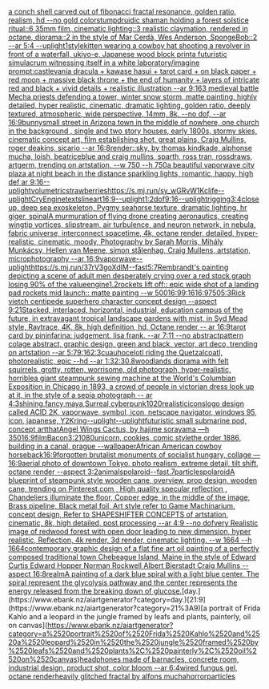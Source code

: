 [a conch shell carved out of fibonacci fractal resonance, golden ratio, realism, hd --no gold color](https://www.ebank.nz/aiartgenerator?category=a%2520conch%2520shell%2520carved%2520out%2520of%2520fibonacci%2520fractal%2520resonance%2C%2520golden%2520ratio%2C%2520realism%2C%2520hd%2520--no%2520gold%2520color)[stump](https://www.ebank.nz/aiartgenerator?category=stump)[druidic shaman holding a forest solstice ritual::6 35mm film, cinematic lighting::3 realistic claymation, rendered in octane, diorama::2 in the style of Mar Cerdà, Wes Anderson, SpongeBob::2 --ar 5:4 --uplight](https://www.ebank.nz/aiartgenerator?category=druidic%2520shaman%2520holding%2520a%2520forest%2520solstice%2520ritual%3A%3A6%252035mm%2520film%2C%2520cinematic%2520lighting%3A%3A3%2520realistic%2520claymation%2C%2520rendered%2520in%2520octane%2C%2520diorama%3A%3A2%2520in%2520the%2520style%2520of%2520Mar%2520Cerd%C3%A0%2C%2520Wes%2520Anderson%2C%2520SpongeBob%3A%3A2%2520--ar%25205%3A4%2520--uplight)[1](https://www.ebank.nz/aiartgenerator?category=1)[style](https://www.ebank.nz/aiartgenerator?category=style)[kitten wearing a cowboy hat shooting a revolver in front of a waterfall, ukiyo-e, Japanese wood block print](https://www.ebank.nz/aiartgenerator?category=kitten%2520wearing%2520a%2520cowboy%2520hat%2520shooting%2520a%2520revolver%2520in%2520front%2520of%2520a%2520waterfall%2C%2520ukiyo-e%2C%2520Japanese%2520wood%2520block%2520print)[a futuristic simulacrum witnessing itself in a white laboratory](https://www.ebank.nz/aiartgenerator?category=a%2520futuristic%2520simulacrum%2520witnessing%2520itself%2520in%2520a%2520white%2520laboratory)[/imagine prompt:castlevania dracula + kawase hasui + tarot card + on black paper + red moon + massive black throne + the end of humanity + layers of intricate red and black + vivid details + realistic illustration --ar 9:16](https://www.ebank.nz/aiartgenerator?category=/imagine%2520prompt%3Acastlevania%2520dracula%2520%2B%2520kawase%2520hasui%2520%2B%2520tarot%2520card%2520%2B%2520on%2520black%2520paper%2520%2B%2520red%2520moon%2520%2B%2520massive%2520black%2520throne%2520%2B%2520the%2520end%2520of%2520humanity%2520%2B%2520layers%2520of%2520intricate%2520red%2520and%2520black%2520%2B%2520vivid%2520details%2520%2B%2520realistic%2520illustration%2520--ar%25209%3A16)[3 medieval battle Mecha priests defending a tower, winter snow storm, matte painting, highly detailed, hyper realistic, cinematic, dramatic lighting, golden ratio, deeply textured, atmospheric, wide perspective, 14mm, 8k, --no dof, --ar 16:9](https://www.ebank.nz/aiartgenerator?category=3%2520medieval%2520battle%2520Mecha%2520priests%2520defending%2520a%2520tower%2C%2520winter%2520snow%2520storm%2C%2520matte%2520painting%2C%2520highly%2520detailed%2C%2520hyper%2520realistic%2C%2520cinematic%2C%2520dramatic%2520lighting%2C%2520golden%2520ratio%2C%2520deeply%2520textured%2C%2520atmospheric%2C%2520wide%2520perspective%2C%252014mm%2C%25208k%2C%2520--no%2520dof%2C%2520--ar%252016%3A9)[bunny](https://www.ebank.nz/aiartgenerator?category=bunny)[small street in Arizona town in the middle of nowhere, one church in the background , single and two story houses, early 1800s, stormy skies, cinematic concept art, film establishing shot, great plains, Craig Mullins, roger deakins, sicario --ar 16:8](https://www.ebank.nz/aiartgenerator?category=small%2520street%2520in%2520Arizona%2520town%2520in%2520the%2520middle%2520of%2520nowhere%2C%2520one%2520church%2520in%2520the%2520background%2520%2C%2520single%2520and%2520two%2520story%2520houses%2C%2520early%25201800s%2C%2520stormy%2520skies%2C%2520cinematic%2520concept%2520art%2C%2520film%2520establishing%2520shot%2C%2520great%2520plains%2C%2520Craig%2520Mullins%2C%2520roger%2520deakins%2C%2520sicario%2520--ar%252016%3A8)[render](https://www.ebank.nz/aiartgenerator?category=render)[::](https://www.ebank.nz/aiartgenerator?category=%3A%3A)[sky, by thomas kindkade, alphonse mucha, loish, beatriceblue and craig mullins, sparth, ross tran, rossdraws, artgerm, trending on artstation, --w 750 --h 750](https://www.ebank.nz/aiartgenerator?category=sky%2C%2520by%2520thomas%2520kindkade%2C%2520alphonse%2520mucha%2C%2520loish%2C%2520beatriceblue%2520and%2520craig%2520mullins%2C%2520sparth%2C%2520ross%2520tran%2C%2520rossdraws%2C%2520artgerm%2C%2520trending%2520on%2520artstation%2C%2520--w%2520750%2520--h%2520750)[a beautiful vaporwave city plaza at night beach in the distance sparkling lights, romantic, happy, high def ar 9:16](https://www.ebank.nz/aiartgenerator?category=a%2520beautiful%2520vaporwave%2520city%2520plaza%2520at%2520night%2520beach%2520in%2520the%2520distance%2520sparkling%2520lights%2C%2520romantic%2C%2520happy%2C%2520high%2520def%2520ar%25209%3A16)[--uplight](https://www.ebank.nz/aiartgenerator?category=--uplight)[volumetric](https://www.ebank.nz/aiartgenerator?category=volumetric)[strawberries](https://www.ebank.nz/aiartgenerator?category=strawberries)[<https://s.mj.run/sy_wGRvW1Kc>](https://www.ebank.nz/aiartgenerator?category=%3Chttps%3A//s.mj.run/sy_wGRvW1Kc%3E)[life](https://www.ebank.nz/aiartgenerator?category=life)[--uplight](https://www.ebank.nz/aiartgenerator?category=--uplight)[CryEngine](https://www.ebank.nz/aiartgenerator?category=CryEngine)[texts](https://www.ebank.nz/aiartgenerator?category=texts)[lineart](https://www.ebank.nz/aiartgenerator?category=lineart)[16:9](https://www.ebank.nz/aiartgenerator?category=16%3A9)[--uplight](https://www.ebank.nz/aiartgenerator?category=--uplight)[1:2](https://www.ebank.nz/aiartgenerator?category=1%3A2)[dof](https://www.ebank.nz/aiartgenerator?category=dof)[9:16](https://www.ebank.nz/aiartgenerator?category=9%3A16)[--uplight](https://www.ebank.nz/aiartgenerator?category=--uplight)[rigging](https://www.ebank.nz/aiartgenerator?category=rigging)[3:4](https://www.ebank.nz/aiartgenerator?category=3%3A4)[close up, deep sea exoskeleton, Pygmy seahorse texture, dramatic lighting, hr giger, spinal](https://www.ebank.nz/aiartgenerator?category=close%2520up%2C%2520deep%2520sea%2520exoskeleton%2C%2520Pygmy%2520seahorse%2520texture%2C%2520dramatic%2520lighting%2C%2520hr%2520giger%2C%2520spinal)[A murmuration of flying drone creating aeronautics, creating wingtip vortices, slipstream, air turbulence, and neuron network, in nebula, fabric universe, interconnect spacetime, 4k, octane render, detailed, hyper-realistic, cinematic, moody, Photography by Sarah Morris, Mihály Munkácsy, Hellen van Meene, simon stålenhag, Craig Mullens, artstation, microphotography --ar 16:9](https://www.ebank.nz/aiartgenerator?category=A%2520murmuration%2520of%2520flying%2520drone%2520creating%2520aeronautics%2C%2520creating%2520wingtip%2520vortices%2C%2520slipstream%2C%2520air%2520turbulence%2C%2520and%2520neuron%2520network%2C%2520in%2520nebula%2C%2520fabric%2520universe%2C%2520interconnect%2520spacetime%2C%25204k%2C%2520octane%2520render%2C%2520detailed%2C%2520hyper-realistic%2C%2520cinematic%2C%2520moody%2C%2520Photography%2520by%2520Sarah%2520Morris%2C%2520Mih%C3%A1ly%2520Munk%C3%A1csy%2C%2520Hellen%2520van%2520Meene%2C%2520simon%2520st%C3%A5lenhag%2C%2520Craig%2520Mullens%2C%2520artstation%2C%2520microphotography%2520--ar%252016%3A9)[vaporwave](https://www.ebank.nz/aiartgenerator?category=vaporwave)[--uplight](https://www.ebank.nz/aiartgenerator?category=--uplight)[<https://s.mj.run/37rV3goXdlM>](https://www.ebank.nz/aiartgenerator?category=%3Chttps%3A//s.mj.run/37rV3goXdlM%3E)[--fast](https://www.ebank.nz/aiartgenerator?category=--fast)[5:7](https://www.ebank.nz/aiartgenerator?category=5%3A7)[Rembrandt's painting depicting a scene of adult men desperately crying over a red stock graph losing 90% of the value](https://www.ebank.nz/aiartgenerator?category=Rembrandt%27s%2520painting%2520depicting%2520a%2520scene%2520of%2520adult%2520men%2520desperately%2520crying%2520over%2520a%2520red%2520stock%2520graph%2520losing%252090%25%2520of%2520the%2520value)[engine](https://www.ebank.nz/aiartgenerator?category=engine)[1.2](https://www.ebank.nz/aiartgenerator?category=1.2)[rockets lift off:: epic wide shot of a landing pad rockets mid launch:: matte painting --w 500](https://www.ebank.nz/aiartgenerator?category=rockets%2520lift%2520off%3A%3A%2520epic%2520wide%2520shot%2520of%2520a%2520landing%2520pad%2520rockets%2520mid%2520launch%3A%3A%2520matte%2520painting%2520--w%2520500)[16:9](https://www.ebank.nz/aiartgenerator?category=16%3A9)[9:16](https://www.ebank.nz/aiartgenerator?category=9%3A16)[16:9](https://www.ebank.nz/aiartgenerator?category=16%3A9)[750](https://www.ebank.nz/aiartgenerator?category=750)[5:3](https://www.ebank.nz/aiartgenerator?category=5%3A3)[Rick vietch centipede superhero character concept design  --aspect 9:21](https://www.ebank.nz/aiartgenerator?category=Rick%2520vietch%2520centipede%2520superhero%2520character%2520concept%2520design%2520%2520--aspect%25209%3A21)[Stacked, interlaced, horizontal, industrial, education campus of the future, in extravagant tropical landscape gardens with mist, in Syd Mead style, Raytrace, 4K, 8k, high definition, hd, Octane render -- ar 16:9](https://www.ebank.nz/aiartgenerator?category=Stacked%2C%2520interlaced%2C%2520horizontal%2C%2520industrial%2C%2520education%2520campus%2520of%2520the%2520future%2C%2520in%2520extravagant%2520tropical%2520landscape%2520gardens%2520with%2520mist%2C%2520in%2520Syd%2520Mead%2520style%2C%2520Raytrace%2C%25204K%2C%25208k%2C%2520high%2520definition%2C%2520hd%2C%2520Octane%2520render%2520--%2520ar%252016%3A9)[tarot card by pininfarina: judgement. lisa frank. --ar 7:11 --no abstract](https://www.ebank.nz/aiartgenerator?category=tarot%2520card%2520by%2520pininfarina%3A%2520judgement.%2520lisa%2520frank.%2520--ar%25207%3A11%2520--no%2520abstract)[pattern colage abstract, graphic design, green and black, vector, art deco, trending on artstation --ar 5:7](https://www.ebank.nz/aiartgenerator?category=pattern%2520colage%2520abstract%2C%2520graphic%2520design%2C%2520green%2520and%2520black%2C%2520vector%2C%2520art%2520deco%2C%2520trending%2520on%2520artstation%2520--ar%25205%3A7)[9:16](https://www.ebank.nz/aiartgenerator?category=9%3A16)[2:3](https://www.ebank.nz/aiartgenerator?category=2%3A3)[cuauhocelotl riding the Quetzalcoatl, photorealistic, epic --hd --ar 1:3](https://www.ebank.nz/aiartgenerator?category=cuauhocelotl%2520riding%2520the%2520Quetzalcoatl%2C%2520photorealistic%2C%2520epic%2520--hd%2520--ar%25201%3A3)[2:3](https://www.ebank.nz/aiartgenerator?category=2%3A3)[0.8](https://www.ebank.nz/aiartgenerator?category=0.8)[woodlands diorama with felt squirrels, grotty, rotten, worrisome, old photograph, hyper-realistic, horrible](https://www.ebank.nz/aiartgenerator?category=woodlands%2520diorama%2520with%2520felt%2520squirrels%2C%2520grotty%2C%2520rotten%2C%2520worrisome%2C%2520old%2520photograph%2C%2520hyper-realistic%2C%2520horrible)[a giant steampunk sewing machine at the World's Columbian Exposition in Chicago in 1893, a crowd of people in victorian dress look up at it, in the style of a sepia photograph -- ar 4:3](https://www.ebank.nz/aiartgenerator?category=a%2520giant%2520steampunk%2520sewing%2520machine%2520at%2520the%2520World%27s%2520Columbian%2520Exposition%2520in%2520Chicago%2520in%25201893%2C%2520a%2520crowd%2520of%2520people%2520in%2520victorian%2520dress%2520look%2520up%2520at%2520it%2C%2520in%2520the%2520style%2520of%2520a%2520sepia%2520photograph%2520--%2520ar%25204%3A3)[shining,fancy,maya,Surreal,cyberpunk](https://www.ebank.nz/aiartgenerator?category=shining%2Cfancy%2Cmaya%2CSurreal%2Ccyberpunk)[1020](https://www.ebank.nz/aiartgenerator?category=1020)[realistic](https://www.ebank.nz/aiartgenerator?category=realistic)[icons](https://www.ebank.nz/aiartgenerator?category=icons)[logo design called ACID 2K, vaporwave, symbol, icon, netscape navigator, windows 95, icon, japanese, Y2K](https://www.ebank.nz/aiartgenerator?category=logo%2520design%2520called%2520ACID%25202K%2C%2520vaporwave%2C%2520symbol%2C%2520icon%2C%2520netscape%2520navigator%2C%2520windows%252095%2C%2520icon%2C%2520japanese%2C%2520Y2K)[ring](https://www.ebank.nz/aiartgenerator?category=ring)[--uplight](https://www.ebank.nz/aiartgenerator?category=--uplight)[--uplight](https://www.ebank.nz/aiartgenerator?category=--uplight)[futuristic small submarine pod, concept art](https://www.ebank.nz/aiartgenerator?category=futuristic%2520small%2520submarine%2520pod%2C%2520concept%2520art)[that](https://www.ebank.nz/aiartgenerator?category=that)[Angel Wings Cactus, by hajime sorayama —h 350](https://www.ebank.nz/aiartgenerator?category=Angel%2520Wings%2520Cactus%2C%2520by%2520hajime%2520sorayama%2520%E2%80%94h%2520350)[16:9](https://www.ebank.nz/aiartgenerator?category=16%3A9)[film](https://www.ebank.nz/aiartgenerator?category=film)[Bacon](https://www.ebank.nz/aiartgenerator?category=Bacon)[3:2](https://www.ebank.nz/aiartgenerator?category=3%3A2)[1080](https://www.ebank.nz/aiartgenerator?category=1080)[unicorn, cookies, comic style](https://www.ebank.nz/aiartgenerator?category=unicorn%2C%2520cookies%2C%2520comic%2520style)[the order 1886, building in a canal, prague --wallpaper](https://www.ebank.nz/aiartgenerator?category=the%2520order%25201886%2C%2520building%2520in%2520a%2520canal%2C%2520prague%2520--wallpaper)[African American cowboy horseback](https://www.ebank.nz/aiartgenerator?category=African%2520American%2520cowboy%2520horseback)[16:9](https://www.ebank.nz/aiartgenerator?category=16%3A9)[forgotten brutalist monuments of socialist hungary, collage — 16:9](https://www.ebank.nz/aiartgenerator?category=forgotten%2520brutalist%2520monuments%2520of%2520socialist%2520hungary%2C%2520collage%2520%E2%80%94%252016%3A9)[aerial photo of downtown Tokyo, photo realism, extreme detail, tilt shift, octane render --aspect 3:2](https://www.ebank.nz/aiartgenerator?category=aerial%2520photo%2520of%2520downtown%2520Tokyo%2C%2520photo%2520realism%2C%2520extreme%2520detail%2C%2520tilt%2520shift%2C%2520octane%2520render%2520--aspect%25203%3A2)[animals](https://www.ebank.nz/aiartgenerator?category=animals)[polaroid](https://www.ebank.nz/aiartgenerator?category=polaroid)[--fast](https://www.ebank.nz/aiartgenerator?category=--fast)[.7](https://www.ebank.nz/aiartgenerator?category=.7)[particles](https://www.ebank.nz/aiartgenerator?category=particles)[polaroid](https://www.ebank.nz/aiartgenerator?category=polaroid)[A blueprint of steampunk style wooden cane,  overview, prop design, wooden cane,  trending on Pinterest.com  , High quality specular reflection ,  Chandeliers illuminate the floor, Copper  edge, in the middle of the image, Brass pipeline,  Black metal foil,  Art style refer to Game Machinarium.  concept design, Refer to SHAPESHIFTER CONCEPTS  of artstation, cinematic,  8k, high detailed,  post processing    --ar 4:9   --no dof](https://www.ebank.nz/aiartgenerator?category=A%2520blueprint%2520of%2520steampunk%2520style%2520wooden%2520cane%2C%2520%2520overview%2C%2520prop%2520design%2C%2520wooden%2520cane%2C%2520%2520trending%2520on%2520Pinterest.com%2520%2520%2C%2520High%2520quality%2520specular%2520reflection%2520%2C%2520%2520Chandeliers%2520illuminate%2520the%2520floor%2C%2520Copper%2520%2520edge%2C%2520in%2520the%2520middle%2520of%2520the%2520image%2C%2520Brass%2520pipeline%2C%2520%2520Black%2520metal%2520foil%2C%2520%2520Art%2520style%2520refer%2520to%2520Game%2520Machinarium.%2520%2520concept%2520design%2C%2520Refer%2520to%2520SHAPESHIFTER%2520CONCEPTS%2520%2520of%2520artstation%2C%2520cinematic%2C%2520%25208k%2C%2520high%2520detailed%2C%2520%2520post%2520processing%2520%2520%2520%2520--ar%25204%3A9%2520%2520%2520--no%2520dof)[very Realistic image of redwood forest with open door leading to new dimension, hyper realistic, Reflection, 4k render, 3d render, cinematic lighting. --w 1664 --h 1664](https://www.ebank.nz/aiartgenerator?category=very%2520Realistic%2520image%2520of%2520redwood%2520forest%2520with%2520open%2520door%2520leading%2520to%2520new%2520dimension%2C%2520hyper%2520realistic%2C%2520Reflection%2C%25204k%2520render%2C%25203d%2520render%2C%2520cinematic%2520lighting.%2520--w%25201664%2520--h%25201664)[contemporary graphic design of a flat fine art oil painting of a perfectly composed traditional town Chebeague Island, Maine in the style of Edward Curtis Edward Hopper Norman Rockwell Albert Bierstadt Craig Mullins --aspect 16:8](https://www.ebank.nz/aiartgenerator?category=contemporary%2520graphic%2520design%2520of%2520a%2520flat%2520fine%2520art%2520oil%2520painting%2520of%2520a%2520perfectly%2520composed%2520traditional%2520town%2520Chebeague%2520Island%2C%2520Maine%2520in%2520the%2520style%2520of%2520Edward%2520Curtis%2520Edward%2520Hopper%2520Norman%2520Rockwell%2520Albert%2520Bierstadt%2520Craig%2520Mullins%2520--aspect%252016%3A8)[realm](https://www.ebank.nz/aiartgenerator?category=realm)[A painting of a dark blue spiral with a light blue center. The spiral represent the glycolysis pathway and the center represents the energy released from the breaking down of glucose.](https://www.ebank.nz/aiartgenerator?category=A%2520painting%2520of%2520a%2520dark%2520blue%2520spiral%2520with%2520a%2520light%2520blue%2520center.%2520The%2520spiral%2520represent%2520the%2520glycolysis%2520pathway%2520and%2520the%2520center%2520represents%2520the%2520energy%2520released%2520from%2520the%2520breaking%2520down%2520of%2520glucose.)[day.](https://www.ebank.nz/aiartgenerator?category=day.)[21:9](https://www.ebank.nz/aiartgenerator?category=21%3A9)[a portrait of Frida Kahlo and a leopard in the jungle framed by leafs and plants, painterly, oil on canvas](https://www.ebank.nz/aiartgenerator?category=a%2520portrait%2520of%2520Frida%2520Kahlo%2520and%2520a%2520leopard%2520in%2520the%2520jungle%2520framed%2520by%2520leafs%2520and%2520plants%2C%2520painterly%2C%2520oil%2520on%2520canvas)[headphones made of barnacles, concrete room, industrial design, product shot, color bloom --ar 6:4](https://www.ebank.nz/aiartgenerator?category=headphones%2520made%2520of%2520barnacles%2C%2520concrete%2520room%2C%2520industrial%2520design%2C%2520product%2520shot%2C%2520color%2520bloom%2520--ar%25206%3A4)[wired fungus gel, octane render](https://www.ebank.nz/aiartgenerator?category=wired%2520fungus%2520gel%2C%2520octane%2520render)[heavily glitched fractal by alfons mucha](https://www.ebank.nz/aiartgenerator?category=heavily%2520glitched%2520fractal%2520by%2520alfons%2520mucha)[horror](https://www.ebank.nz/aiartgenerator?category=horror)[particles](https://www.ebank.nz/aiartgenerator?category=particles)